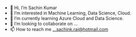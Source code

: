 - 👋 Hi, I’m Sachin Kumar
- 👀 I’m interested in Machine Learning, Data Science, Cloud.
- 🌱 I’m currently learning Azure Cloud and Data Science.
- 💞️ I’m looking to collaborate on ...
- 📫 How to reach me ...sachink.rai@hotmail.com

<!---
Sachinlife/Sachinlife is a ✨ special ✨ repository because its `README.md` (this file) appears on your GitHub profile.
You can click the Preview link to take a look at your changes.
--->
